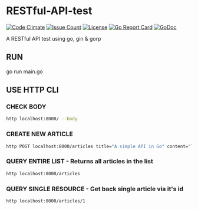 # RESTful-API-test

[![Code Climate](https://codeclimate.com/github/JeffDeCola/RESTful-API-test/badges/gpa.svg)](https://codeclimate.com/github/JeffDeCola/RESTful-API-test)
[![Issue Count](https://codeclimate.com/github/JeffDeCola/RESTful-API-test/badges/issue_count.svg)](https://codeclimate.com/github/JeffDeCola/RESTful-API-test)
[![License](http://img.shields.io/:license-mit-blue.svg)](http://jeffdecola.mit-license.org)
[![Go Report Card](https://goreportcard.com/badge/jeffdecola/RESTful-API-test)](https://goreportcard.com/report/jeffdecola/RESTful-API-test)
[![GoDoc](https://godoc.org/github.com/JeffDeCola/RESTful-API-test?status.svg)](https://godoc.org/github.com/JeffDeCola/RESTful-API-test)


A RESTful API test using go, gin &amp; gorp

## RUN
go run main.go

## USE HTTP CLI

### CHECK BODY
```bash
http localhost:8000/ --body
```

### CREATE NEW ARTICLE
```bash
http POST localhost:8000/articles title="A simple API in Go" content="This is my content"
```

### QUERY ENTIRE LIST - Returns all articles in the list
```bash
http localhost:8000/articles
```

### QUERY SINGLE RESOURCE - Get back single article via it's id
```bash
http localhost:8000/articles/1
```
